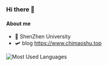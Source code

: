 ### Hi there 👋

#### About me

- 🏫 ShenZhen University
- 🛩️ blog  https://www.chimaoshu.top

![Most Used Languages](https://github-readme-stats.vercel.app/api/top-langs/?username=chimaoshu&count_private=false&layout=compact&langs_count=6&theme=tokyonight&hide=html,css)  

<!-- ![Github stats](https://github-readme-stats.vercel.app/api?username=chimaoshu&show_icons=true&theme=tokyonight) -->

<!-- waka-box start -->
<!-- #### <a href="https://gist.github.com/e235103f6d3ace58395a9ff863c34467" target="_blank">📊 Weekly development breakdown</a> -->
<!-- Powered by https://github.com/YouEclipse/waka-box-go . -->
<!-- waka-box end -->


